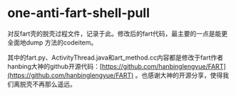 # one-anti-fart-shell-pull
对反fart壳的脱壳过程文件，记录于此。修改后的fart代码，最主要的一点是能更全面地dump <clinit> 方法的codeitem。

其中的fart.py、ActivityThread.java和art_method.cc内容都是修改于fart作者hanbing大神的github开源代码：[https://github.com/hanbinglengyue/FART](https://github.com/hanbinglengyue/FART) 。也感谢大神的开源分享，使得我们离脱壳不再那么遥远。

